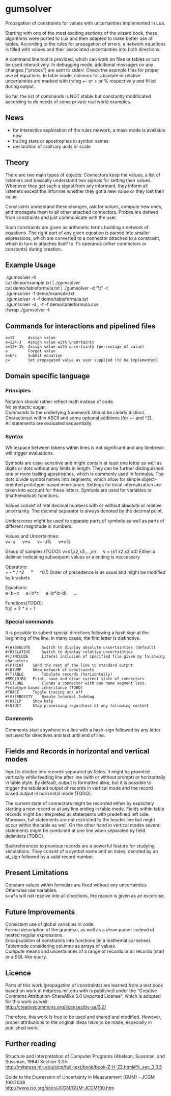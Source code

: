 gumsolver
=========

Propagation of constraints for values with uncertainties implemented in Lua.

Starting with one of the most exciting sections of the wizard book, these algorithms were ported to Lua and then adapted to make better use of tables. According to the rules for propagation of errors, a network equations is filled with values and their associated uncertainties into both directions. 

A command line tool is provided, which can work on files or tables or can be used interactively. In debugging mode, additional messages on any changes ("probes") are sent to stderr. Check the example files for proper use of equations. In table mode, columns for absolute or relative uncertainties are marked with traing +- or ± or % respectively and filled during output.

So far, the list of commands is NOT stable but constantly modificated according to de needs of some private real world examples.


## News

- for interactive exploration of the rules network, a mask mode is available now
- trailing stars or apostrophes in symbol names
- declaration of arbitrary units or scale


## Theory

There are two main types of objects: Connectors keep the values, a list of listeners and basically understand two signals for setting their values. Whenever they get such a signal from any informant, they inform all listeners except the informer whether they got a new value or they lost their value.

Constraints understand these changes, ask for values, compute new ones, and propagate them to all other attached connectors. Probes are derived from constraints and just communicate with the user. 

Such constraints are given as arithmetic terms building a network of equations. The right part of any given equation is parsed into smaller expressions, which are converted to a connector attached to a constraint, which in turn is attaches itself to it's operands (other connectors or constants) during creation. 


## Example Usage

./gumsolver -h  
cat demo/example.txt | ./gumsolver  
cat demo/tableformula.txt | ./gumsolver -d "\t" -t  
./gumsolver -f demo/example.txt  
./gumsolver -t -f demo/tableformula.txt  
./gumsolver -d , -t -f demo/tableformula.csv  
rlwrap ./gumsolver -I

## Commands for interactions and pipelined files

	a=12      Assign value
	a=12+-3   Assign value with uncertainty
	a=12+-3%  Assign value with uncertainty (percentage of value)
	a         Forget value
	a=b*c     Submit equation
	c=        Set propagated value as user supplied (to be implemented)

## Domain specific language

### Principles

Notation should rather reflect math instead of code.  
No syntactic sugar.  
Commands to the underlying framework should be clearly distinct.  
Characterset within ASCII and some optional additions (for +- and ^2).  
All statements are evaluated sequentially.

### Syntax

Whitespace between tokens within lines is not significant and any linebreak will trigger evaluations.

Symbols are case-sensitive and might contain at least one letter as well as digits or dots without any limits in length. They can be further distinguished one or more trailing apostrophes, which is commonly used in formulas. The dots divide symbol names into segments, which allow for simple object-oriented prototype-based inheritance. Settings for local internalization are taken into account for these letters. Symbols are used for variables or (mathematical) functions. 

Values consist of real decimal numbers with or without absolute or relative uncertainty. The decimal separator is always denoted by the decimal point.

Underscores might be used to separate parts of symbols as well as parts of different magnitude in numbers. 

Values and Uncertainties:  
v+-u &emsp; v±u &emsp; v+-u% &emsp; v±u%

Group of samples (TODO): 
v=x1,x2,x3,...,xn   &emsp;  v = (x1 x2 x3 x4)
Either a delimier indicating subsequent values or a ending is neccessary

Operators:  
\+ - * / 
^2 &emsp; ² &emsp; ^0.5 
Order of precedence is as usual and might be modified by brackets

Equations:  
a=b+c &emsp; a=b\*c &emsp; a=b\*(c-d) &emsp; ...

Functions(TODO):  
f(x) = 2 * x + 1

### Special commands

It is possible to submit special directives following a hash sign at the beginning of the line. 
In many cases, the first letter is distinctive.

	#(A)BSOLUTE  	Switch to display absolute uncertainties (default)
	#(R)ELATIVE  	Switch to display relative uncertainties
	#(I)NCLUDE   	Literal inclusion of specified file given by following characters
	#(P)RINT	Send the rest of the line to standard output
	#(D)UMP 	Show network of constraints
	#(T)ABLE     	Tabulate records (horizontally)
	#REC(O)RD	Print, save and clear current state of connectors 
	#(C)LONE     	Clones a connector with one name segment less. Prototype-based inheritance (TODO)
	#TRACE   	Toggle tracing on/ off
	#(V)ERBOSITY  	0=mute 1=normal 2=debug
	#(H)ELP	   	Show help
	#(Q)UIT	   	Stop processing regardless of any following content

### Comments 

Comments start anywhere in a line with a hash-sign followed by any letter not used for directives and last until end of line.
	
## Fields and Records in horizontal and vertical modes

Input is divided into records separated as fields. It might be provided vertically while feeding line after line (with or without prompt) or horizontally in table style. By default, output is formatted alike, but it is possible to trigger the tabulated output of records in vertical mode and the record based output in horizontal mode (TODO).

The current state of connectors might be recorded either by explicitely starting a new record or at any line ending in table mode. Fields within table records might be interpreted as statements with predefined left side. Moreover, full statements are not restricted to the header line but might occur within the table as well. On the other hand in vertical modes several statements might be combined at one line when separated by field delimiters (TODO). 

Backreferences to previous records are a powerful feature for studying simulations. They consist of a symbol name and an index, denoted by an at_sign followed by a valid record number. 

## Present Limitations

Constant values within formulas are fixed without any uncertainties. Otherwise use variables.  
s=a*a will not resolve into all directions, the reason is given as an excercise.

## Future Improvements

Consistent use of global variables in code.  
Formal description of the grammar, as well as a clean parser instead of nested regular expressions.  
Encapsulation of constraints into functions (in a mathematical sense).  
Tablemode considering columns as arrays of values.  
Compute means and uncertainties of a range of records or all records (star) or a SQL-like query. 


## Licence

Parts of this work (propagation of constraints) are learned from a text book based on work at mitpress.mit.edu with is published under the "Creative Commons Attribution-ShareAlike 3.0 Unported License", which is adopted for this work as well:   
http://creativecommons.org/licenses/by-sa/3.0/ 

Therefore, this work is free to be used and shared and modified. However, proper attributions to the original ideas have to be made, especially in published work.



## Further reading

Structure and Interpretation of Computer Programs (Abelson, Sussman, and Sussman, 1984) Section 3.3.5  
http://mitpress.mit.edu/sicp/full-text/book/book-Z-H-22.html#%_sec_3.3.5

Guide to the Expression of Uncertainty in Measurement (GUM) - JCGM 100:2008  
http://www.iso.org/sites/JCGM/GUM-JCGM100.htm

